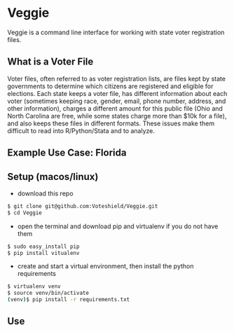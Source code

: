# Veggie

Veggie is a command line interface for working with state voter registration files.

## What is a Voter File

Voter files, often referred to as voter registration lists, are files kept by state governments to determine which citizens are registered and eligible for elections. Each state keeps a voter file, has different information about each voter (sometimes keeping race, gender, email, phone number, address, and other information), charges a different amount for this public file (Ohio and North Carolina are free, while some states charge more than $10k for a file), and also keeps these files in different formats. These issues make them difficult to read into R/Python/Stata and to analyze. 

## Example Use Case: Florida



## Setup (macos/linux)
- download this repo
```bash
$ git clone git@github.com:Voteshield/Veggie.git 
$ cd Veggie
```
- open the terminal and download pip and virtualenv if you do not have them
```bash
$ sudo easy_install pip
$ pip install vitualenv
```
 - create and start a virtual environment, then install the python requirements
```bash
$ virtualenv venv
$ source venv/bin/activate
(venv)$ pip install -r requirements.txt
```

## Use